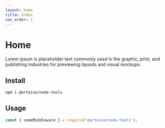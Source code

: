 ```yaml
---
layout: home
title: Index
nav_order: 1
---
```


# Home

Lorem ipsum is placeholder text commonly used in the graphic, print, and publishing industries for previewing layouts and visual mockups.

## Install

```bash
npm i @arteixo/node-tools
```

## Usage

```js
const { someMiddleware } = require('@arteixo/node-tools');
```

